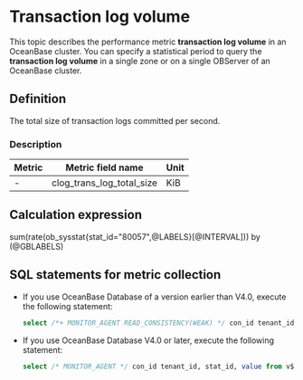 # Transaction log volume

This topic describes the performance metric **transaction log volume** in an OceanBase cluster. You can specify a statistical period to query the **transaction log volume** in a single zone or on a single OBServer of an OceanBase cluster.

## Definition

The total size of transaction logs committed per second.

### Description

| **Metric** |   **Metric field name**   | **Unit** |
|------------|---------------------------|----------|
| -          | clog_trans_log_total_size | KiB       |

## Calculation expression

sum(rate(ob_sysstat{stat_id="80057",@LABELS}[@INTERVAL])) by (@GBLABELS)

## SQL statements for metric collection

* If you use OceanBase Database of a version earlier than V4.0, execute the following statement:

  ```sql
  select /*+ MONITOR_AGENT READ_CONSISTENCY(WEAK) */ con_id tenant_id, stat_id, value from v$sysstat where stat_id IN (80057) and (con_id > 1000 or con_id = 1) and class < 1000
  ```

* If you use OceanBase Database V4.0 or later, execute the following statement:

  ```sql
  select /* MONITOR_AGENT */ con_id tenant_id, stat_id, value from v$sysstat where stat_id IN (80057) and (con_id > 1000 or con_id = 1) and class < 1000
  ```
